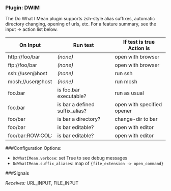 <a id="dwim"></a>
### Plugin: DWIM

<a id="dwim-suffix"></a>
The Do What I Mean plugin supports zsh-style alias suffixes, automatic directory changing, opening of urls, etc.  For a feature summary, see the input -> action list below.

| On Input             | Run test                          | If test is true Action is  |
| -------------------- |---------------------------------- | -------------------------- |
| http://foo/bar       | *(none)*                          | open with browser          |
| ftp://foo/bar        | *(none)*                          | open with browser          |
| ssh://user@host      | *(none)*                          | run ssh                    |
| mosh://user@host     | *(none)*                          | run mosh                   |
| foo.bar              | is foo.bar executable?            | run as usual               |
| foo.bar              | is bar a defined suffix_alias?    | open with specified opener |
| foo/bar              | is bar a directory?               | change-dir to bar          |
| foo/bar              | is bar editable?                  | open with editor           |
| foo/bar:ROW:COL:     | is bar editable?                  | open with editor           |

###Configuration Options:
* `DoWhatIMean.verbose`: set True to see debug messages
* `DoWhatIMean.suffix_aliases`: map of `{file_extension -> open_command}`

###Signals

*Receives:* URL_INPUT, FILE_INPUT
